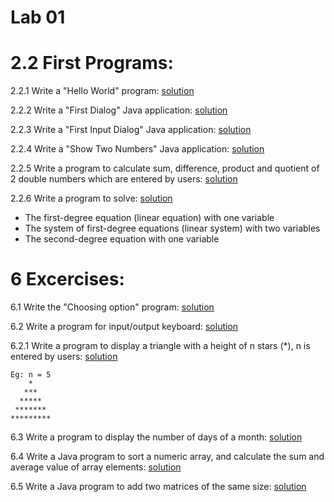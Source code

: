 # Lab 01

# 2.2 First Programs:
2.2.1 Write a "Hello World" program: [solution](./src/HelloWorld.java)

2.2.2 Write a "First Dialog" Java application: [solution](./src/FirstDialog.java)

2.2.3 Write a "First Input Dialog" Java application: [solution](./src/HelloNameDialog.java)

2.2.4 Write a "Show Two Numbers" Java application: [solution](./src/ShowTwoNumbers.java)

2.2.5 Write a program to calculate sum, difference, product and quotient of 2 double numbers which are entered by users: [solution](./src/DoubleCalculator.java)

2.2.6 Write a program to solve: [solution](./src/EquationSolver.java)
* The first-degree equation (linear equation) with one variable
* The system of first-degree equations (linear system) with two variables 
* The second-degree equation with one variable 

# 6 Excercises:
6.1 Write the "Choosing option" program: [solution](./src/ChoosingOption.java)

6.2 Write a program for input/output keyboard: [solution](./src/IOKeyboard.java)

6.2.1 Write a program to display a triangle with a height of n stars (*), n is entered by users: [solution](./src/Triangle.java)
```
Eg: n = 5
    *
   ***
  *****
 *******
*********
```

6.3 Write a program to display the number of days of a month: [solution](./src/NumDaysOfMonth.java)

6.4 Write a Java program to sort a numeric array, and calculate the sum and average value of array elements: [solution](./src/Array.java)

6.5 Write a Java program to add two matrices of the same size: [solution](./src/AddTwoMatrices.java)
